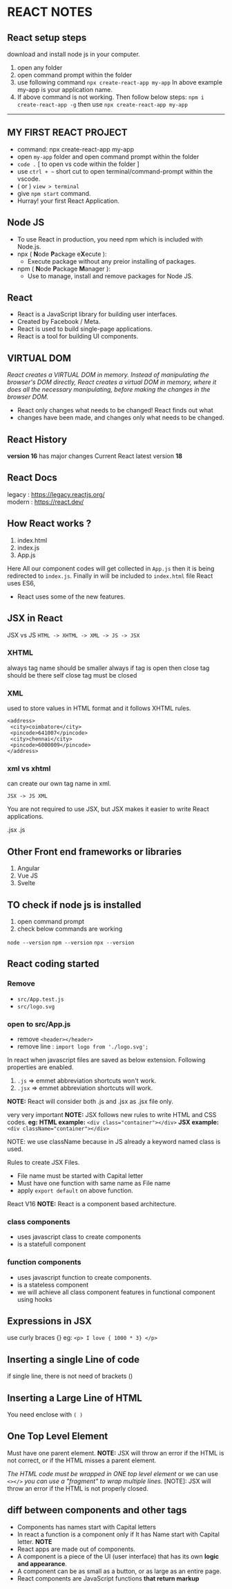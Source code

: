 # REACT NOTES

## React setup steps

download and install node js in your computer.

1. open any folder
2. open command prompt within the folder
3. use following command
 `npx create-react-app my-app`
   In above example my-app is your application name.
4. If above command is not working. Then follow below steps:
 `npm i create-react-app -g`
 then use
 `npx create-react-app my-app`

---

## MY FIRST REACT PROJECT

- command: npx create-react-app my-app
- open `my-app` folder and open command prompt within the folder
- `code .`     [ to open vs code within the folder ]
- use `ctrl + ~` short cut to open terminal/command-prompt within the vscode.
- ( or ) `view > terminal`
- give `npm start` command.
- Hurray! your first React Application.

## Node JS

- To use React in production, you need npm which is included with Node.js.
- npx ( **N**ode **P**ackage e**X**ecute ):
  - Execute package without any preior installing of packages.
- npm ( **N**ode **P**ackage **M**anager ):
  - Use to manage, install and remove packages for Node JS.

## React

- React is a JavaScript library for building user interfaces.
- Created by Facebook / Meta.
- React is used to build single-page applications.
- React is a tool for building UI components.

## VIRTUAL DOM

*React creates a VIRTUAL DOM in memory.*
*Instead of manipulating the browser's DOM directly, React creates a virtual DOM in memory, where it does all the necessary manipulating, before making the changes in the browser DOM.*

- React only changes what needs to be changed! React finds out what
- changes have been made, and changes only what needs to be changed.

## React History

**version 16** has major changes
Current React latest version **18**

## React Docs

legacy : <https://legacy.reactjs.org/>  
modern : <https://react.dev/>

## How React works ?

 1. index.html  
 2. index.js  
 3. App.js

Here All our component codes will get collected in `App.js` then it is being redirected to `index.js`. Finally in will be included to `index.html` file
React uses ES6,

- React uses some of the new features.

## JSX in React

JSX vs JS
`HTML -> XHTML -> XML -> JS -> JSX`

### XHTML

always tag name should be smaller
always if tag is open then close tag should be there
self close tag must be closed <br/>

### XML

used to store values in HTML format
and it follows XHTML rules.

    <address>
     <city>coimbatore</city>
     <pincode>641007</pincode>
     <city>chennai</city>
     <pincode>6000009</pincode>
    </address>

### xml vs xhtml

can create our own tag name in xml.

`JSX -> JS XML`

You are not required to use JSX, but JSX makes it easier to write React applications.

.jsx
.js

## Other Front end frameworks or libraries

1. Angular
2. Vue JS
3. Svelte

## TO check if node js is installed

1. open command prompt
2. check below commands are working

`node --version`
`npm --version`
`npx --version`

## React coding started

### Remove

- `src/App.test.js`
- `src/logo.svg`

### open to src/App.js

- remove `<header></header>`
- remove line : `import logo from './logo.svg';`

In react when javascript files are saved as below extension.
Following properties are enabled.

 1. `.js`  => emmet abbreviation shortcuts won't work.
 2. `.jsx` => emmet
    abbreviation shortcuts will work.

**NOTE:**  React will consider both .js and .jsx as .jsx file only.

very very important
**NOTE:**
  JSX follows new rules to write HTML and CSS codes.
  **eg:**
   **HTML example:**
    `<div class="container"></div>`
   **JSX example:**
    `<div className="container"></div>`

NOTE: we use className because in JS already a keyword named class is used.

Rules to create JSX Files.

- File name must be started with Capital letter
- Must have one function with same name as File name
- apply `export default`  on above function.

React V16
**NOTE:** React is a component based architecture.

### class components

- uses javascript class to create components
- is a statefull component

### function components

- uses javascript function to create components.
- is a stateless component
- we will achieve all class component features in functional component using
  hooks

## Expressions in JSX

use curly braces {}
 eg: `<p> I love { 1000 * 3} </p>`

## Inserting a single Line of code

if single line, there is not need of brackets ()

## Inserting a Large Line of HTML

You need enclose with `( )`

## One Top Level Element

Must have one parent element.
**NOTE:** JSX will throw an error if the HTML is not correct, or if the HTML misses a parent element.

*The HTML code must be wrapped in ONE top level element*
or we can use `<></>`
*you can use a "fragment" to wrap multiple lines.*
[NOTE]: JSX will throw an error if the HTML is not properly closed.

## diff between components and other tags

- Components has names start with Capital letters
- In react a function is a component only if It has Name start with Capital letter.
**NOTE**
- React apps are made out of components.
- A component is a piece of the UI (user interface)
 that has its own **logic and appearance**.
- A component can be as small as a button,
  or as large as an entire page.
- React components are JavaScript functions **that return markup**

